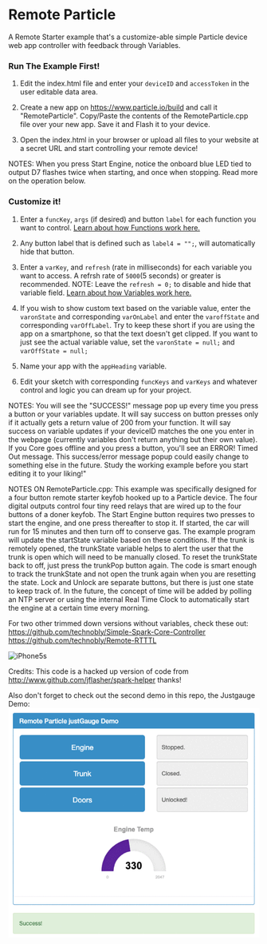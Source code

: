 Remote Particle
===============

A Remote Starter example that's a customize-able simple Particle device web app controller with feedback through Variables.

### Run The Example First!

1. Edit the index.html file and enter your ``deviceID`` and ``accessToken`` in the user editable data area.

2. Create a new app on https://www.particle.io/build and call it "RemoteParticle".  Copy/Paste the contents of the RemoteParticle.cpp file over your new app.  Save it and Flash it to your device.

3. Open the index.html in your browser or upload all files to your website at a secret URL and start controlling your remote device!

NOTES: When you press Start Engine, notice the onboard blue LED tied to output D7 flashes twice when starting, and once when stopping.  Read more on the operation below.


### Customize it!

1. Enter a ``funcKey``, ``args`` (if desired) and button ``label`` for each function you want to control. [Learn about how Functions work here.](https://docs.particle.io/reference/device-os/firmware/boron/#particle-function-)

2. Any button label that is defined such as ``label4 = "";``, will automatically hide that button.

3. Enter a ``varKey``, and ``refresh`` (rate in milliseconds) for each variable you want to access.  A refrsh rate of ``5000``(5 seconds) or greater is recommended.  NOTE: Leave the ``refresh = 0;`` to disable and hide that variable field. [Learn about how Variables work here.](https://docs.particle.io/reference/device-os/firmware/boron/#particle-variable-)

4. If you wish to show custom text based on the variable value, enter the ``varonState`` and corresponding ``varOnLabel`` and enter the ``varoffState`` and corresponding ``varOffLabel``.  Try to keep these short if you are using the app on a smartphone, so that the text doesn't get clipped.  If you want to just see the actual variable value, set the ``varonState = null;`` and ``varOffState = null;``

5. Name your app with the ``appHeading`` variable.

6. Edit your sketch with corresponding ``funcKeys`` and ``varKeys`` and whatever control and logic you can dream up for your project.

NOTES: You will see the "SUCCESS!" message pop up every time you press a button or your variables update.  It will say success on button presses only if it actually gets a return value of 200 from your function.  It will say success on variable updates if your deviceID matches the one you enter in the webpage (currently variables don't return anything but their own value).  If you Core goes offline and you press a button, you'll see an ERROR! Timed Out message.  This success/error message popup could easily change to something else in the future.  Study the working example before you start editing it to your liking!"

NOTES ON RemoteParticle.cpp: This example was specifically designed for a four button remote starter keyfob hooked up to a Particle device.  The four digital outputs control four tiny reed relays that are wired up to the four buttons of a doner keyfob.  The Start Engine button requires two presses to start the engine, and one press thereafter to stop it.  If started, the car will run for 15 minutes and then turn off to conserve gas.  The example program will update the startState variable based on these conditions.  If the trunk is remotely opened, the trunkState variable helps to alert the user that the trunk is open which will need to be manually closed. To reset the trunkState back to off, just press the trunkPop button again.  The code is smart enough to track the trunkState and not open the trunk again when you are resetting the state.  Lock and Unlock are separate buttons, but there is just one state to keep track of.  In the future, the concept of time will be added by polling an NTP server or using the internal Real Time Clock to automatically start the engine at a certain time every morning.

For two other trimmed down versions without variables, check these out:
https://github.com/technobly/Simple-Spark-Core-Controller
https://github.com/technobly/Remote-RTTTL

![iPhone5s](http://i.imgur.com/9AAP4Mx.png)

Credits: This code is a hacked up version of code from http://www.github.com/jflasher/spark-helper thanks!

Also don't forget to check out the second demo in this repo, the Justgauge Demo:
![justgauge](JUSTGAUGE-DEMO/gauge.gif)

